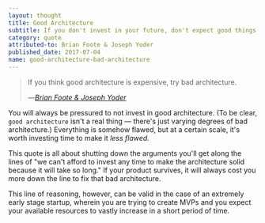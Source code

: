 ```yaml
---
layout: thought
title: Good Architecture
subtitle: If you don't invest in your future, don't expect good things
category: quote
attributed-to: Brian Foote & Joseph Yoder
published_date: 2017-07-04
name: good-architecture-bad-architecture
---
```

> If you think good architecture is expensive, try bad architecture.
>
> &mdash;<cite>[Brian Foote & Joseph Yoder][big-ball-of-mud]</cite>

You will always be pressured to not invest in good architecture. (To be clear,
`good architecture` isn't a real thing &mdash; there's just varying degrees of
bad architecture.) Everything is somehow flawed, but at a certain scale, it's
worth investing time to make it _less flawed._

This quote is all about shutting down the arguments you'll get along the lines
of "we can't afford to invest any time to make the architecture solid because
it will take so long." If your product survives, it will always cost you more
down the line to fix that bad architecture.

This line of reasoning, however,
can be valid in the case of an extremely early stage startup, wherein you are
trying to create MVPs and you expect your available resources to vastly
increase in a short period of time.

[big-ball-of-mud]: http://www.laputan.org/mud/
